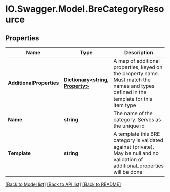 # IO.Swagger.Model.BreCategoryResource
## Properties

Name | Type | Description | Notes
------------ | ------------- | ------------- | -------------
**AdditionalProperties** | [**Dictionary&lt;string, Property&gt;**](Property.md) | A map of additional properties, keyed on the property name.  Must match the names and types defined in the template for this item type | [optional] 
**Name** | **string** | The name of the category. Serves as the unique id | [optional] 
**Template** | **string** | A template this BRE category is validated against (private). May be null and no validation of additional_properties will be done | [optional] 

[[Back to Model list]](../README.md#documentation-for-models) [[Back to API list]](../README.md#documentation-for-api-endpoints) [[Back to README]](../README.md)


